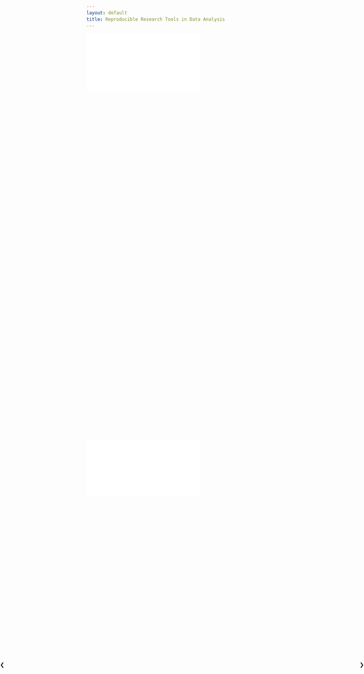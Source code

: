```yaml
---
layout: default
title: Reproducible Research Tools in Data Analysis
---
```


<iframe src="address.html" class="iframe" scrolling="no"  frameborder="0"></iframe>

<iframe class="iframe" scrolling="no" frameborder="0">
<img src="data-flow-steps-blank.svg" alt="data flow" width="100%">
</iframe>

<iframe class="iframe" scrolling="no" frameborder="0">
<img src="data-flow-steps-data-collection.svg" alt="data flow" width="100%">
</iframe>

<iframe class="iframe" scrolling="no" frameborder="0">
<img src="data-flow-steps-data-management.svg" alt="data flow" width="100%">
</iframe>

<iframe class="iframe" scrolling="no" frameborder="0">
<img src="data-flow-steps-anaylsis.svg" alt="data flow" width="100%">
</iframe>

<iframe class="iframe" scrolling="no" frameborder="0">
<img src="data-flow-steps-manuscript.svg" alt="data flow" width="100%">
</iframe>

<iframe class="iframe" scrolling="no" frameborder="0">
<img src="data-flow-tools.svg" alt="data flow" width="100%">
</iframe>

<iframe src="page2.html" class="iframe" scrolling="no" frameborder="0" ></iframe>

<a class="w3-btn-floating" style="position:absolute;top:45%;left:0" onclick="plusDivs(-1)">❮</a>
<a class="w3-btn-floating" style="position:absolute;top:45%;right:0" onclick="plusDivs(1)">❯</a>
